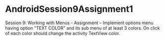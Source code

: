 # AndroidSession9Assignment1
Session 9: Working with Menus  - Assignment – Implement options menu having option "TEXT COLOR" and its sub menu of at least 3 colors. On click of each color should change the activity TextView color.
